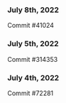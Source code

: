 ### July 8th, 2022

Commit #41024

### July 5th, 2022

Commit #314353


### July 4th, 2022

Commit #72281
